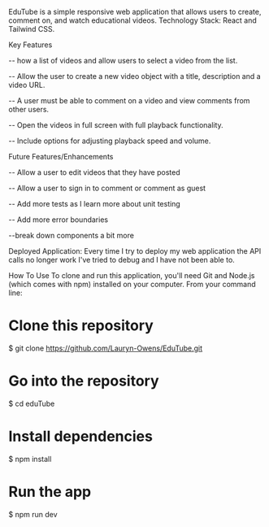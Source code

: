 EduTube is a simple responsive web application that allows users to create, comment on, and watch educational videos. 
Technology Stack: React and Tailwind CSS.

Key Features

-- how a list of videos and allow users to select a video from the list.

-- Allow the user to create a new video object with a title, description and a video URL.

-- A user must be able to comment on a video and view comments from other users.

-- Open the videos in full screen with full playback functionality.

-- Include options for adjusting playback speed and volume.


Future Features/Enhancements

-- Allow a user to edit videos that they have posted

-- Allow a user to sign in to comment or comment as guest

-- Add more tests as I learn more about unit testing

-- Add more error boundaries

--break down components a bit more


Deployed Application: Every time I try to deploy my web application the API calls no longer work I've tried to debug and I have not been able to.

How To Use
To clone and run this application, you'll need Git and Node.js (which comes with npm) installed on your computer. From your command line:

# Clone this repository
$ git clone https://github.com/Lauryn-Owens/EduTube.git

# Go into the repository
$ cd eduTube

# Install dependencies
$ npm install

# Run the app
$ npm run dev
